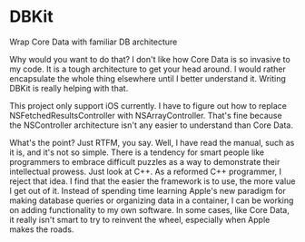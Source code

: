 DBKit
=====

Wrap Core Data with familiar DB architecture

Why would you want to do that? I don't like how Core Data is so invasive to my code. It is a tough architecture
to get your head around. I would rather encapsulate the whole thing elsewhere until I better understand it. Writing
DBKit is really helping with that. 

This project only support iOS currently. I have to figure out how to replace NSFetchedResultsController with
NSArrayController. That's fine because the NSController architecture isn't any easier to understand than Core Data.

What's the point? Just RTFM, you say. Well, I have read the manual, such as it is, and it's not so simple. There is
a tendency for smart people like programmers to embrace difficult puzzles as a way to demonstrate their intellectual
prowess. Just look at C++. As a reformed C++ programmer, I reject that idea. I find that the easier the framework
is to use, the more value I get out of it. Instead of spending time learning Apple's new paradigm for making database
queries or organizing data in a container, I can be working on adding functionality to my own software. In some cases,
like Core Data, it really isn't smart to try to reinvent the wheel, especially when Apple makes the roads. 

